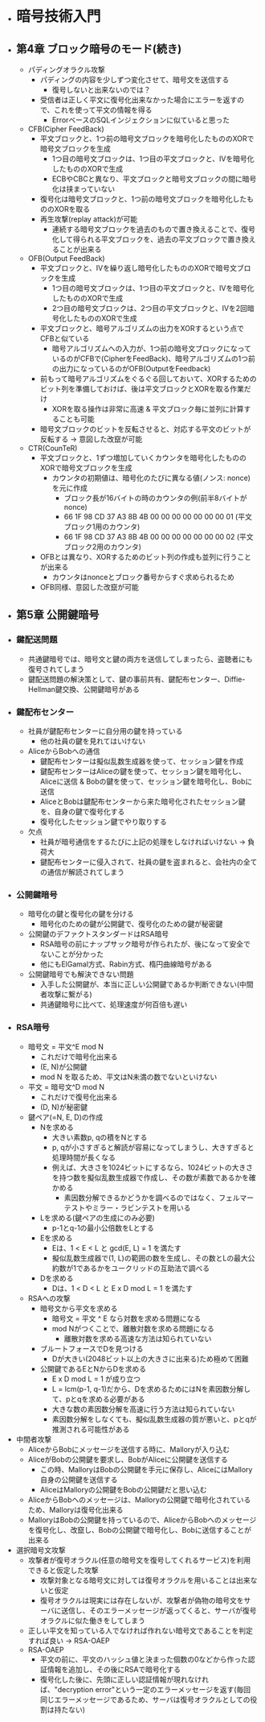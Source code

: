 - # 暗号技術入門
- ## 第4章 ブロック暗号のモード(続き)
	- パディングオラクル攻撃
		- パディングの内容を少しずつ変化させて、暗号文を送信する
			- 復号しないと出来ないのでは？
		- 受信者は正しく平文に復号化出来なかった場合にエラーを返すので、これを使って平文の情報を得る
			- ErrorベースのSQLインジェクションに似ていると思った
	- CFB(Cipher FeedBack)
		- 平文ブロックと、1つ前の暗号文ブロックを暗号化したもののXORで暗号文ブロックを生成
			- 1つ目の暗号文ブロックは、1つ目の平文ブロックと、IVを暗号化したもののXORで生成
			- ECBやCBCと異なり、平文ブロックと暗号文ブロックの間に暗号化は挟まっていない
		- 復号化は暗号文ブロックと、1つ前の暗号文ブロックを暗号化したもののXORを取る
		- 再生攻撃(replay attack)が可能
			- 連続する暗号文ブロックを過去のもので置き換えることで、復号化して得られる平文ブロックを、過去の平文ブロックで置き換えることが出来る
	- OFB(Output FeedBack)
		- 平文ブロックと、IVを繰り返し暗号化したもののXORで暗号文ブロックを生成
			- 1つ目の暗号文ブロックは、1つ目の平文ブロックと、IVを暗号化したもののXORで生成
			- 2つ目の暗号文ブロックは、2つ目の平文ブロックと、IVを2回暗号化したもののXORで生成
		- 平文ブロックと、暗号アルゴリズムの出力をXORするという点でCFBと似ている
			- 暗号アルゴリズムへの入力が、1つ前の暗号文ブロックになっているのがCFBで(CipherをFeedBack)、暗号アルゴリズムの1つ前の出力になっているのがOFB(OutputをFeedback)
		- 前もって暗号アルゴリズムをぐるぐる回しておいて、XORするためのビット列を準備しておけば、後は平文ブロックとXORを取る作業だけ
			- XORを取る操作は非常に高速 & 平文ブロック毎に並列に計算することも可能
		- 暗号文ブロックのビットを反転させると、対応する平文のビットが反転する → 意図した改竄が可能
	- CTR(CounTeR)
		- 平文ブロックと、1ずつ増加していくカウンタを暗号化したもののXORで暗号文ブロックを生成
			- カウンタの初期値は、暗号化のたびに異なる値(ノンス: nonce)を元に作成
				- ブロック長が16バイトの時のカウンタの例(前半8バイトがnonce)
				- 66 1F 98 CD 37 A3 8B 4B 00 00 00 00 00 00 00 01 (平文ブロック1用のカウンタ)
				- 66 1F 98 CD 37 A3 8B 4B 00 00 00 00 00 00 00 02 (平文ブロック2用のカウンタ)
		- OFBとは異なり、XORするためのビット列の作成も並列に行うことが出来る
			- カウンタはnonceとブロック番号からすぐ求められるため
		- OFB同様、意図した改竄が可能
- ## 第5章 公開鍵暗号
- ### 鍵配送問題
	- 共通鍵暗号では、暗号文と鍵の両方を送信してしまったら、盗聴者にも復号されてしまう
	- 鍵配送問題の解決策として、鍵の事前共有、鍵配布センター、Diffie-Hellman鍵交換、公開鍵暗号がある
- ### 鍵配布センター
	- 社員が鍵配布センターに自分用の鍵を持っている
		- 他の社員の鍵を見れてはいけない
	- AliceからBobへの通信
		- 鍵配布センターは擬似乱数生成器を使って、セッション鍵を作成
		- 鍵配布センターはAliceの鍵を使って、セッション鍵を暗号化し、Aliceに送信 & Bobの鍵を使って、セッション鍵を暗号化し、Bobに送信
		- AliceとBobは鍵配布センターから来た暗号化されたセッション鍵を、自身の鍵で復号化する
		- 復号化したセッション鍵でやり取りする
	- 欠点
		- 社員が暗号通信をするたびに上記の処理をしなければいけない → 負荷大
		- 鍵配布センターに侵入されて、社員の鍵を盗まれると、会社内の全ての通信が解読されてしまう
- ### 公開鍵暗号
	- 暗号化の鍵と復号化の鍵を分ける
		- 暗号化のための鍵が公開鍵で、復号化のための鍵が秘密鍵
	- 公開鍵のデファクトスタンダードはRSA暗号
		- RSA暗号の前にナップサック暗号が作られたが、後になって安全でないことが分かった
		- 他にもElGamal方式、Rabin方式、楕円曲線暗号がある
	- 公開鍵暗号でも解決できない問題
		- 入手した公開鍵が、本当に正しい公開鍵であるか判断できない(中間者攻撃に繋がる)
		- 共通鍵暗号に比べて、処理速度が何百倍も遅い
- ### RSA暗号
	- 暗号文 = 平文^E mod N
		- これだけで暗号化出来る
		- (E, N)が公開鍵
		- mod N を取るため、平文はN未満の数でないといけない
	- 平文 = 暗号文^D mod N
		- これだけで復号化出来る
		- (D, N)が秘密鍵
	- 鍵ペア(=N, E, D)の作成
		- Nを求める
			- 大きい素数p, qの積をNとする
			- p, qが小さすぎると解読が容易になってしまうし、大きすぎると処理時間が長くなる
			- 例えば、大きさを1024ビットにするなら、1024ビットの大きさを持つ数を擬似乱数生成器で作成し、その数が素数であるかを確かめる
				- 素因数分解できるかどうかを調べるのではなく、フェルマーテストやミラー・ラビンテストを用いる
		- Lを求める(鍵ペアの生成にのみ必要)
			- p-1とq-1の最小公倍数をLとする
		- Eを求める
			- Eは、1 < E < L と gcd(E, L) = 1 を満たす
			- 擬似乱数生成器で(1, L)の範囲の数を生成し、その数とLの最大公約数が1であるかをユークリッドの互助法で調べる
		- Dを求める
			- Dは、1 < D < L と E x D mod L = 1 を満たす
	- RSAへの攻撃
		- 暗号文から平文を求める
			- 暗号文 = 平文 ^ E なら対数を求める問題になる
			- mod Nがつくことで、離散対数を求める問題になる
				- 離散対数を求める高速な方法は知られていない
		- ブルートフォースでDを見つける
			- Dが大きい(2048ビット以上の大きさに出来る)ため極めて困難
		- 公開鍵であるEとNからDを求める
			- E x D mod L = 1 が成り立つ
			- L = lcm(p-1, q-1)だから、Dを求めるためにはNを素因数分解して、pとqを求める必要がある
			- 大きな数の素因数分解を高速に行う方法は知られていない
			- 素因数分解をしなくても、擬似乱数生成器の質が悪いと、pとqが推測される可能性がある
- 中間者攻撃
	- AliceからBobにメッセージを送信する時に、Malloryが入り込む
	- AliceがBobの公開鍵を要求し、BobがAliceに公開鍵を送信する
		- この時、MalloryはBobの公開鍵を手元に保存し、AliceにはMallory自身の公開鍵を送信する
		- AliceはMalloryの公開鍵をBobの公開鍵だと思い込む
	- AliceからBobへのメッセージは、Malloryの公開鍵で暗号化されているため、Malloryは復号化出来る
	- MalloryはBobの公開鍵を持っているので、AliceからBobへのメッセージを復号化し、改竄し、Bobの公開鍵で暗号化し、Bobに送信することが出来る
- 選択暗号文攻撃
	- 攻撃者が復号オラクル(任意の暗号文を復号してくれるサービス)を利用できると仮定した攻撃
		- 攻撃対象となる暗号文に対しては復号オラクルを用いることは出来ないと仮定
		- 復号オラクルは現実には存在しないが、攻撃者が偽物の暗号文をサーバに送信し、そのエラーメッセージが返ってくると、サーバが復号オラクルに似た働きをしてしまう
	- 正しい平文を知っている人でなければ作れない暗号文であることを判定すれば良い → RSA-OAEP
	- RSA-OAEP
		- 平文の前に、平文のハッシュ値と決まった個数の0などから作った認証情報を追加し、その後にRSAで暗号化する
		- 復号化した後に、先頭に正しい認証情報が現れなければ、"decryption error"という一定のエラーメッセージを返す(毎回同じエラーメッセージであるため、サーバは復号オラクルとしての役割は持たない)